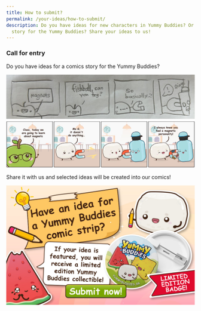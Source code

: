 ```yaml
---
title: How to submit?
permalink: /your-ideas/how-to-submit/
description: Do you have ideas for new characters in Yummy Buddies? Or a comics
  story for the Yummy Buddies? Share your ideas to us!
---
```

### Call for entry
Do you have ideas for a comics story for the Yummy Buddies? 

![share](/images/Characters/about_share.jpg)

Share it with us and selected ideas will be created into our comics!

<a href="default.asp"><img alt="" src="/images/Website/cta_submit.jpg"></a>
